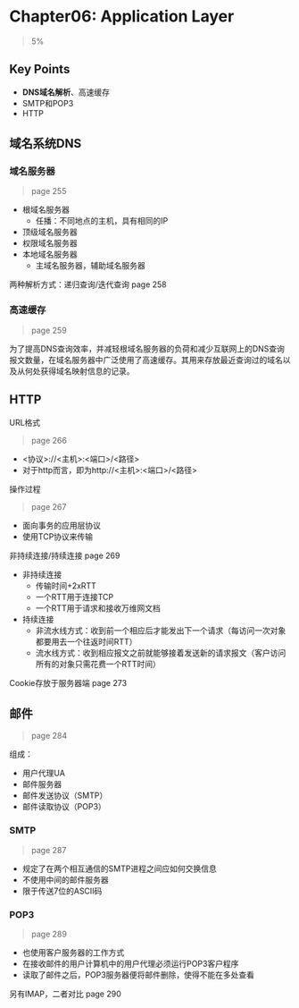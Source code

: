 # Chapter06: Application Layer

> 5%

## Key Points

- **DNS域名解析**、高速缓存
- SMTP和POP3
- HTTP

## 域名系统DNS

### 域名服务器

> page 255

- 根域名服务器
  - 任播：不同地点的主机，具有相同的IP
- 顶级域名服务器
- 权限域名服务器
- 本地域名服务器
  - 主域名服务器，辅助域名服务器

两种解析方式：递归查询/迭代查询 page 258

### 高速缓存

> page 259

为了提高DNS查询效率，并减轻根域名服务器的负荷和减少互联网上的DNS查询报文数量，在域名服务器中广泛使用了高速缓存。其用来存放最近查询过的域名以及从何处获得域名映射信息的记录。

## HTTP

URL格式

> page 266

- <协议>://<主机>:<端口>/<路径>
- 对于http而言，即为http://<主机>:<端口>/<路径>

操作过程

> page 267

- 面向事务的应用层协议
- 使用TCP协议来传输

非持续连接/持续连接 page 269

- 非持续连接
  - 传输时间+2xRTT
  - 一个RTT用于连接TCP
  - 一个RTT用于请求和接收万维网文档
- 持续连接
  - 非流水线方式：收到前一个相应后才能发出下一个请求（每访问一次对象都要用去一个往返时间RTT）
  - 流水线方式：收到相应报文之前就能够接着发送新的请求报文（客户访问所有的对象只需花费一个RTT时间）

Cookie存放于服务器端 page 273

## 邮件

> page 284

组成：

- 用户代理UA
- 邮件服务器
- 邮件发送协议（SMTP）
- 邮件读取协议（POP3）

### SMTP

> page 287

- 规定了在两个相互通信的SMTP进程之间应如何交换信息
- 不使用中间的邮件服务器
- 限于传送7位的ASCII码

### POP3

> page 289

- 也使用客户服务器的工作方式
- 在接收邮件的用户计算机中的用户代理必须运行POP3客户程序
- 读取了邮件之后，POP3服务器便将邮件删除，使得不能在多处查看

另有IMAP，二者对比 page 290
